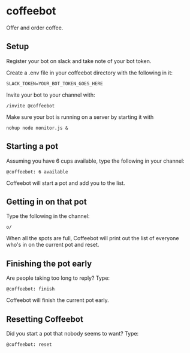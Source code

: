 # coffeebot
Offer and order coffee.

## Setup

Register your bot on slack and take note of your bot token.

Create a .env file in your coffeebot directory with the following in it:

    SLACK_TOKEN=YOUR_BOT_TOKEN_GOES_HERE

Invite your bot to your channel with:

    /invite @coffeebot

Make sure your bot is running on a server by starting it with

    nohup node monitor.js &

## Starting a pot

Assuming you have 6 cups available, type the following in your channel:

    @coffeebot: 6 available

Coffeebot will start a pot and add you to the list.

## Getting in on that pot

Type the following in the channel:

    o/

When all the spots are full, Coffeebot will print out the list of everyone who's in on the current pot and reset.

## Finishing the pot early

Are people taking too long to reply?  Type:

    @coffeebot: finish

Coffeebot will finish the current pot early.

## Resetting Coffeebot

Did you start a pot that nobody seems to want?  Type:

    @coffeebot: reset

